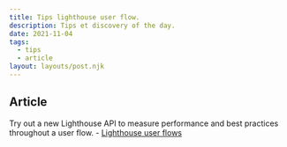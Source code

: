 ```yaml
---
title: Tips lighthouse user flow.
description: Tips et discovery of the day.
date: 2021-11-04
tags:
  - tips
  - article
layout: layouts/post.njk
---
```

## Article

Try out a new Lighthouse API to measure performance and best practices throughout a user flow. - [Lighthouse user flows](https://web.dev/lighthouse-user-flows/)